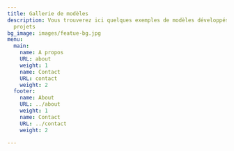```yaml
---
title: Gallerie de modèles
description: Vous trouverez ici quelques exemples de modèles développés pour de précédents
  projets
bg_image: images/featue-bg.jpg
menu:
  main:
    name: A propos
    URL: about
    weight: 1
    name: Contact
    URL: contact
    weight: 2
  footer:
    name: About
    URL: ../about
    weight: 1
    name: Contact
    URL: ../contact
    weight: 2

---
```


